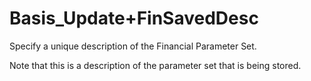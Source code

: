# Basis\_Update+FinSavedDesc

Specify a unique description of the Financial Parameter Set.

Note that this is a description of the parameter set that is being
stored.
